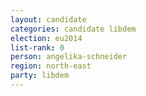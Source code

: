 ```yaml
---
layout: candidate
categories: candidate libdem
election: eu2014
list-rank: 0
person: angelika-schneider
region: north-east
party: libdem
---
```

